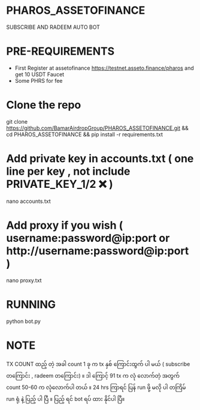 # PHAROS_ASSETOFINANCE
SUBSCRIBE AND RADEEM AUTO BOT 


# PRE-REQUIREMENTS

 - First Register at assetofinance https://testnet.asseto.finance/pharos   and get 10 USDT Faucet
 - Some PHRS for fee

# Clone the repo

 git clone https://github.com/BamarAirdropGroup/PHAROS_ASSETOFINANCE.git && cd PHAROS_ASSETOFINANCE && pip install -r requirements.txt



# Add private key in accounts.txt ( one line per key , not include PRIVATE_KEY_1/2 ❌ )

 nano accounts.txt


# Add proxy if you wish  ( username:password@ip:port  or http://username:password@ip:port )

 nano proxy.txt


# RUNNING 


 python bot.py 



# NOTE 

 TX COUNT ထည့် တဲ့ အခါ count 1 ခု က tx နှစ် ကြောင်းထွက် ပါ မယ် ( subscribe တကြောင်း , radeem တကြောင်း)  ။  ဒါ ကြောင့် 91 tx က လုံ လောက်တဲ့ အတွက် count 50-60 က လုံလောက်ပါ တယ် ။ 24 hrs ကြာရင် ပြန် run ဖို့ မလို ပါ တကြိမ် run ရုံ နဲ့ ပြည့် ပါ ပြီ ။ ပြည့် ရင် bot ရပ် ထား နိုင်ပါ ပြီ။ 

